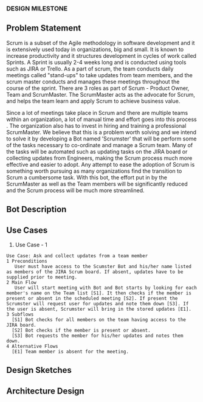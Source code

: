 ### DESIGN MILESTONE ###

## Problem Statement

Scrum is a subset of the Agile methodology in software development and it is extensively used today in organizations, big and small. It is known to increase productivity and it structures development in cycles of work called Sprints. A Sprint is usually 2-4 weeks long and is conducted using tools such as JIRA or Trello. As a part of scrum, the team conducts daily meetings called "stand-ups" to take updates from team members, and the scrum master conducts and manages these meetings throughout the course of the sprint. There are 3 roles as part of Scrum - Product Owner, Team and ScrumMaster. The ScrumMaster acts as the advocate for Scrum, and helps the team learn and apply Scrum to achieve business value. 

Since a lot of meetings take place in Scrum and there are multiple teams within an organization, a lot of manual time and effort goes into this process . The organization also has to invest in hiring and training a professional ScrumMaster. We believe that this is a problem worth solving and we intend to solve it by developing a Bot named 'Scrumster' that will be perform some of the tasks necessary to co-ordinate and manage a Scrum team. Many of the tasks will be automated such as updating tasks on the JIRA board or collecting updates from Engineers, making the Scrum process much more effective and easier to adopt. Any attempt to ease the adoption of Scrum is something worth pursuing as many organizations find the transition to Scrum a cumbersome task. With this bot, the effort put in by the ScrumMaster as well as the Team members will be significantly reduced and the Scrum process will be much more streamlined.

## Bot Description

## Use Cases

1. Use Case - 1

```
Use Case: Ask and collect updates from a team member
1 Preconditions
   User must have access to the Scumster Bot and his/her name listed as members of the JIRA Scrum board. If absent, updates have to be supplied prior to meeting.
2 Main Flow
   User will start meeting with Bot and Bot starts by looking for each member's name on the Team list [S1]. It then checks if the member is present or absent in the scheduled meeting [S2]. If present the Scrumster will request user for updates and note them down [S3]. If the user is absent, Scrumster will bring in the stored updates [E1]. 
3 Subflows
  [S1] Bot checks for all members on the team having access to the JIRA board.
  [S2] Bot checks if the member is present or absent.
  [S3] Bot requests the member for his/her updates and notes them down.
4 Alternative Flows
  [E1] Team member is absent for the meeting.
```

## Design Sketches

## Architecture Design
